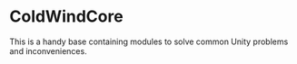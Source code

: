 # ColdWindCore
This is a handy base containing modules to solve common Unity problems and inconveniences.
